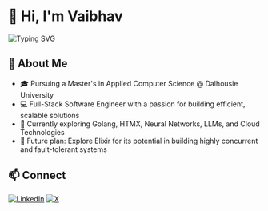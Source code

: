 # 👋 Hi, I'm Vaibhav

[![Typing SVG](https://readme-typing-svg.demolab.com?font=Fira+Code&pause=1000&color=A052F7&width=469&lines=Full-Stack+Software+Engineer;Master's+Student+%40+Dalhousie+University)](https://git.io/typing-svg)

## 🚀 About Me
- 🎓 Pursuing a Master's in Applied Computer Science @ Dalhousie University
- 💻 Full-Stack Software Engineer with a passion for building efficient, scalable solutions
- 🌱 Currently exploring Golang, HTMX, Neural Networks, LLMs, and Cloud Technologies
- 🔮 Future plan: Explore Elixir for its potential in building highly concurrent and fault-tolerant systems

## 📫 Connect
[![LinkedIn](https://img.shields.io/badge/-LinkedIn-0077B5?style=flat-square&logo=linkedin&logoColor=white)](https://www.linkedin.com/in/ramchaik/) [![X](https://img.shields.io/badge/-1DA1F2?style=flat-square&logo=x&logoColor=white)](https://x.com/vsramchaik)
